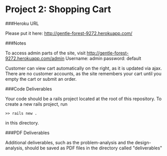 Project 2: Shopping Cart
========================

###Heroku URL

Please put it here: http://gentle-forest-9272.herokuapp.com/

###Notes

To access admin parts of the site, visit http://gentle-forest-9272.herokuapp.com/admin
Username: admin
password: default

Customer can view cart automatically on the right, as it is updated via ajax. There are no customer accounts, as the site remembers your cart until you empty the cart or submit an order. 


###Code Deliverables

Your code should be a rails project located at the root of this repository. To
create a new rails project, run

    >> rails new .

in this directory.


###PDF Deliverables

Additional deliverables, such as the problem-analysis and the design-analysis, should
be saved as PDF files in the directory called "deliverables"